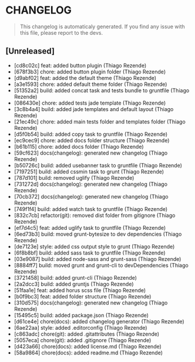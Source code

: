 # CHANGELOG
> This changelog is automaticaly generated.
> If you find any issue with this file, please report to the devs.

## [Unreleased]

 - [cd8c02c] feat: added button plugin (Thiago Rezende)
 - [678f3b3] chore: added button plugin folder (Thiago Rezende)
 - [d9abf02] feat: added the default theme (Thiago Rezende)
 - [a3e1593] chore: added default theme folder (Thiago Rezende)
 - [51352a2] build: added concat task and tests bundle to gruntfile (Thiago Rezende)
 - [086430e] chore: added tests jade template (Thiago Rezende)
 - [3c8b4a4] build: added jade templates and default layout (Thiago Rezende)
 - [21ec49c] chore: added main tests folder and templates folder (Thiago Rezende)
 - [d5f0b54] build: added copy task to gruntfile (Thiago Rezende)
 - [ec9cec9] chore: added docs folder structure (Thiago Rezende)
 - [b61b115] chore: added docs folder (Thiago Rezende)
 - [59cf623] docs(changelog): generated new changelog (Thiago Rezende)
 - [b50726c] build: added usebanner task to gruntfile (Thiago Rezende)
 - [7197251] build: added cssmin task to grunt (Thiago Rezende)
 - [787d101] build: removed uglify (Thiago Rezende)
 - [731272d] docs(changelog): generated new changelog (Thiago Rezende)
 - [70cb372] docs(changelog): generated new changelog (Thiago Rezende)
 - [749f1f4] build: added watch task to gruntfile (Thiago Rezende)
 - [832c7cb] refactor(git): removed dist folder from gitignore (Thiago Rezende)
 - [ef7d4c5] feat: added uglify task to gruntfile (Thiago Rezende)
 - [6ed73b3] build: moved grunt-bytesize to dev dependencies (Thiago Rezende)
 - [de7123e] style: added css output style to grunt (Thiago Rezende)
 - [6f8b8bf] build: added sass task to gruntfile (Thiago Rezende)
 - [03e9087] build: added node-sass and grunt-sass (Thiago Rezende)
 - [8884ff7] build: moved grunt and grunt-cli to devDependencies (Thiago Rezende)
 - [3721458] build: added grunt-cli (Thiago Rezende)
 - [2a2dcc3] build: added gruntjs (Thiago Rezende)
 - [51faa1e] feat: added horus scss file (Thiago Rezende)
 - [b0f9bc3] feat: added folder structure (Thiago Rezende)
 - [310d575] docs(changelog): generated new changelog (Thiago Rezende)
 - [15495c5] build: added package.json (Thiago Rezende)
 - [d61ce4e] chore(docs): added changelog generator (Thiago Rezende)
 - [6ae22aa] style: added .editorconfig (Thiago Rezende)
 - [c863adc] chore(git): added .gitattributes (Thiago Rezende)
 - [5057eca] chore(git): added .gitignore (Thiago Rezende)
 - [d423a66] chore(docs): added license.md (Thiago Rezende)
 - [58a9864] chore(docs): added readme.md (Thiago Rezende)
